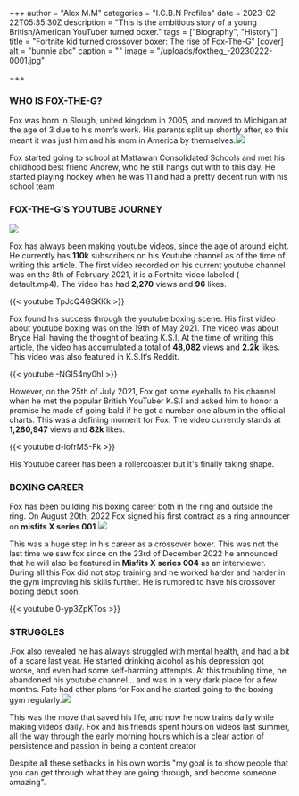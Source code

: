 +++
author = "Alex M.M"
categories = "I.C.B.N Profiles"
date = 2023-02-22T05:35:30Z
description = "This is the ambitious story of a young British/American YouTuber turned boxer."
tags = ["Biography", "History"]
title = "Fortnite kid turned crossover boxer: The rise of Fox-The-G"
[cover]
alt = "bunnie abc"
caption = ""
image = "/uploads/foxtheg_-20230222-0001.jpg"

+++
### WHO IS FOX-THE-G?

Fox was born in Slough, united kingdom in 2005, and moved to Michigan at the age of 3 due to his mom’s work. His parents split up shortly after, so this meant it was just him and his mom in America by themselves.![](/uploads/fox-as-a-kid.jpg)

Fox started going to school at Mattawan Consolidated Schools and met his childhood best friend Andrew, who he still hangs out with to this day. He started playing hockey when he was 11 and had a pretty decent run with his school team

### FOX-THE-G’S YOUTUBE JOURNEY

![](/uploads/foxtheg_-20230222-0002.jpg)

Fox has always been making youtube videos, since the age of around eight. He currently has **110k** subscribers on his Youtube channel as of the time of writing this article. The first video recorded on his current youtube channel was on the 8th of February 2021, it is a Fortnite video labeled ( default.mp4). The video has had **2,270** views and **96** likes.

{{< youtube TpJcQ4GSKKk >}}

Fox found his success through the youtube boxing scene.  His first video about youtube boxing was on the 19th of May 2021. The video was about Bryce Hall having the thought of beating K.S.I. At the time of writing this article, the video has accumulated a total of **48,082** views and **2.2k** likes. This video was also featured in K.S.It‘s Reddit.

{{< youtube -NGI54ny0hI >}}

However, on the 25th of July 2021, Fox got some eyeballs to his channel when he met the popular British YouTuber K.S.I and asked him to honor a promise he made of going bald if he got a number-one album in the official charts. This was a defining moment for Fox. The video currently stands at **1,280,947** views and **82k** likes.

{{< youtube d-iofrMS-Fk >}}

His Youtube career has been a rollercoaster but it's finally taking shape.

### BOXING CAREER

Fox has been building his boxing career both in the ring and outside the ring. On August 20th, 2022 Fox signed his first contract as a ring announcer on **misfits X series 001**.![](/uploads/foxtheg_-20230222-0005.jpg)

This was a huge step in his career as a crossover boxer. This was not the last time we saw fox since on the 23rd of December 2022 he announced that he will also be featured in **Misfits X series 004** as an interviewer. During all this Fox did not stop training and he worked harder and harder in the gym improving his skills further. He is rumored to have his crossover boxing debut soon.

{{< youtube 0-yp3ZpKTos >}}

### STRUGGLES

.Fox also revealed he has always struggled with mental health, and had a bit of a scare last year. He started drinking alcohol as his depression got worse, and even had some self-harming attempts. At this troubling time, he abandoned his youtube channel… and was in a very dark place for a few months. Fate had other plans for Fox and he started going to the boxing gym regularly.![](/uploads/foxtheg_-20230222-0004.jpg)

This was the move that saved his life, and now he now trains daily while making videos daily. Fox and his friends spent hours on videos last summer, all the way through the early morning hours which is a clear action of persistence and passion in being a content creator

Despite all these setbacks in his own words "my goal is to show people that you can get through what they are going through, and become someone amazing".